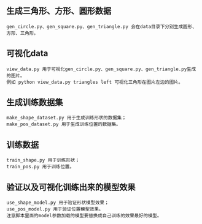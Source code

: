 ## 生成三角形、方形、圆形数据
```
gen_circle.py、gen_square.py、gen_triangle.py 会在data目录下分别生成圆形、方形、三角形。
```

## 可视化data
```
view_data.py 用于可视化gen_circle.py、gen_square.py、gen_triangle.py生成的图片。
例如 python view_data.py triangles left 可视化三角形在图片左边的图片。
```

## 生成训练数据集
```
make_shape_dataset.py 用于生成训练形状的数据集；
make_pos_dataset.py 用于生成训练位置的数据集。
```

## 训练数据
```
train_shape.py 用于训练形状；
train_pos.py 用于训练位置。
```

## 验证以及可视化训练出来的模型效果
```
use_shape_model.py 用于验证形状模型效果；
use_pos_model.py 用于验证位置模型效果。
注意脚本里面的model参数加载的模型要替换成自己训练的效果最好的模型。
```
